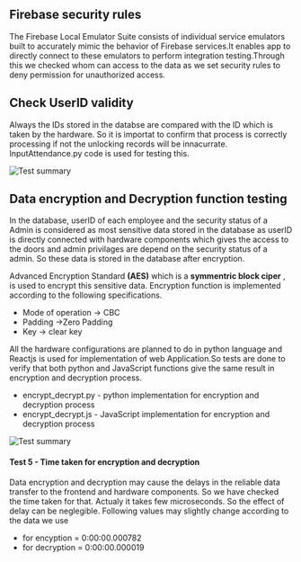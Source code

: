 ## Firebase security rules 

The Firebase Local Emulator Suite consists of individual service emulators built to accurately mimic the behavior of Firebase services.It enables app to directly connect to these emulators to perform integration testing.Through this we checked whom can access to the data as we set security rules to deny permission for unauthorized access.

## Check UserID validity
Always the  IDs stored in the databse are compared with the ID which is taken by the hardware. So it is importat to confirm that process is correctly processing if not the unlocking records will be innacurrate. InputAttendance.py code is used for testing this.


![Test summary](https://github.com/cepdnaclk/e16-3yp-smart-door-lock/blob/main/Images/test%20summary.png)

## Data encryption and Decryption function testing

In the database, userID of each employee and the security status of a Admin is considered as most sensitive data stored in the database as userID is directly connected with hardware components which gives the access to the doors and admin privilages are depend on the security status of a admin. So these data is stored in the database after encryption.

Advanced Encryption Standard <b>(AES)</b> which is a <b>symmentric block ciper</b> , is used to encrypt this sensitive data. Encryption function is implemented according to the following specifications.
  - Mode of operation -> CBC
  - Padding ->Zero Padding 
  - Key -> clear key
  
All the hardware configurations are planned to do in python language and Reactjs is used for implementation of web Application.So tests are done to verify that both python and JavaScript functions give the same result in encryption and decryption process.

- encrypt_decrypt.py - python implementation for encryption and decryption process
- encrypt_decrypt.js - JavaScript implementation for encryption and decryption process

![Test summary](https://github.com/cepdnaclk/e16-3yp-smart-door-lock/blob/main/Images/encrypt_test.png)

 #### Test 5 - Time taken for encryption and decryption
 Data encryption and decryption may cause the delays in the reliable data transfer to the frontend and hardware components. So we have checked the time taken for that. Actualy   it takes few microseconds. So the effect of delay can be neglegible. Following values may slightly change according to the data we use
   - for encyption = 0:00:00.000782
   - for decryption = 0:00:00.000019
